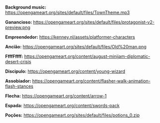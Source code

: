 **Background music:** https://opengameart.org/sites/default/files/TownTheme.mp3

**Ganancioso:** https://opengameart.org/sites/default/files/protagonist-v2-preview.png

**Empreendedor:** https://kenney.nl/assets/platformer-characters

**Ancião:** https://opengameart.org/sites/default/files/Old%20man.png

**FfffFffff:** https://opengameart.org/content/august-minijam-diplomatic-desert-crisis

**Discipulo:** https://opengameart.org/content/young-wizard

**Assobiador:** https://opengameart.org/content/flasher-walk-animation-flash-stances

**Flecha:** https://opengameart.org/content/arrow-1

**Espada:** https://opengameart.org/content/swords-pack

**Poções:** https://opengameart.org/sites/default/files/potions_0.zip
